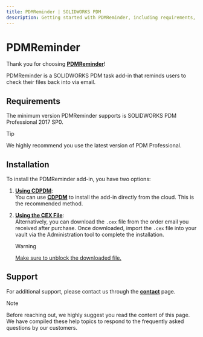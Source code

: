 ```yaml
---
title: PDMReminder | SOLIDWORKS PDM
description: Getting started with PDMReminder, including requirements, installation instructions, and support resources.
---
```

# PDMReminder

Thank you for choosing **[PDMReminder](https://bluebyte.biz/product/PDMReminder/)**!

PDMReminder is a SOLIDWORKS PDM task add-in that reminds users to check their files back into via email.

## Requirements

The minimum version PDMReminder supports is SOLIDWORKS PDM Professional 2017 SP0.  
> [!Tip]
> We highly recommend you use the latest version of PDM Professional.

## Installation

To install the PDMReminder add-in, you have two options:

1. **[Using CDPDM](/src/updateaddinswithcdpdm.html)**:  
   You can use **[CDPDM](/src/cdpdm.html)** to install the add-in directly from the cloud. This is the recommended method.

2. **[Using the CEX File](/src/installingpdmaddins.html)**:  
   Alternatively, you can download the `.cex` file from the order email you received after purchase. Once downloaded, import the `.cex` file into your vault via the Administration tool to complete the installation. 
   > [!Warning]
   > [Make sure to unblock the downloaded file.](/src/pdmqa.html)

## Support

For additional support, please contact us through the **[contact](https://bluebyte.biz/contact/)** page.

> [!Note]
> Before reaching out, we highly suggest you read the content of this page. We have compiled these help topics to respond to the frequently asked questions by our customers.